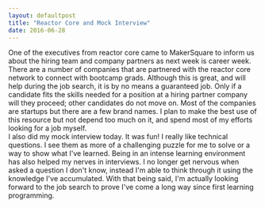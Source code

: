 ```yaml
---
layout: defaultpost
title: "Reactor Core and Mock Interview"
date: 2016-06-28
---
```


One of the executives from reactor core came to MakerSquare to inform us about the hiring team and company partners as next week is career week. There are a number of companies that are partnered with the reactor core network to connect with bootcamp grads. Although this is great, and will help during the job search, it is by no means a guaranteed job. Only if a candidate fits the skills needed for a position at a hiring partner company will they proceed; other candidates do not move on. Most of the companies are startups but there are a few brand names. I plan to make the best use of this resource but not depend too much on it, and spend most of my efforts looking for a job myself.<br />
I also did my mock interview today. It was fun! I really like technical questions. I see them as more of a challenging puzzle for me to solve or a way to show what I've learned. Being in an intense learning environment has also helped my nerves in interviews. I no longer get nervous when asked a question I don't know, instead I'm able to think through it using the knowledge I've accumulated. With that being said, I'm actually looking forward to the job search to prove I've come a long way since first learning programming.